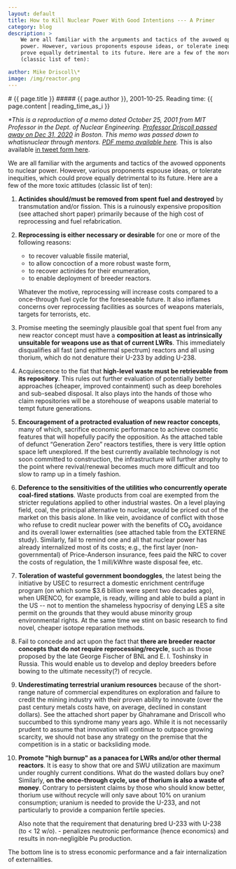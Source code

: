 ```yaml
---
layout: default
title: How to Kill Nuclear Power With Good Intentions --- A Primer
category: blog
description: > 
    We are all familiar with the arguments and tactics of the avowed opponents to nuclear
    power. However, various proponents espouse ideas, or tolerate inequities, which could
    prove equally detrimental to its future. Here are a few of the more toxic attitudes
    (classic list of ten):

author: Mike Driscoll\*
image: /img/reactor.png
---
```

<div class="row">
<div class="col-md-8" markdown="1">
# {{ page.title }}
##### {{ page.author }}, 2001-10-25. Reading time: {{ page.content | reading_time_as_i }}

<div class="pull-right">
<!--
<img alt="A new name" title="Getting a new name" style="border:0;width:250px" src="/img/renaming-nuclear.png"/>
-->
</div>

*\*This is a reproduction of a memo dated October 25, 2001 from MIT Professor in the Dept.
of Nuclear Engineering. [Professor Driscoll passed away on Dec 31,
2020](https://news.mit.edu/2021/michael-driscoll-leader-nuclear-engineering-beloved-mentor-dies-0105)
in Boston. This memo was passed down to whatisnuclear through mentors. [PDF memo available
here](/assets/MikeDriscoll-good-intentions.pdf).* This is also available [in tweet form
here](https://twitter.com/whatisnuclear/status/1533552556911169536).

We are all familiar with the arguments and tactics of the avowed opponents to nuclear
power. However, various proponents espouse ideas, or tolerate inequities, which could
prove equally detrimental to its future. Here are a few of the more toxic attitudes
(classic list of ten):

1. **Actinides should/must be removed from spent fuel and destroyed** by transmutation and/or
fission. This is a ruinously expensive proposition (see attached short paper) primarily
because of the high cost of reprocessing and fuel refabrication.  

2. **Reprocessing is either necessary or desirable** for one or more of the following reasons: 
    * to recover valuable fissile material,
    * to allow concoction of a more robust waste form, 
    * to recover actinides for their enumeration,
    * to enable deployment of breeder reactors.

    Whatever the motive, reprocessing will increase costs compared to a once-through fuel
    cycle for the foreseeable future. It also inflames concerns over reprocessing facilities as
    sources of weapons materials, targets for terrorists, etc.

3. Promise meeting the seemingly plausible goal that spent fuel from any new reactor
concept must have a **composition at least as intrinsically unsuitable for weapons use as
that of current LWRs**. This immediately disqualifies all fast (and epithermal spectrum)
reactors and all using thorium, which do not denature their U-233 by adding U-238. 

4. Acquiescence to the fiat that **high-level waste must be retrievable from its repository**.
This rules out further evaluation of potentially better approaches (cheaper, improved
containment) such as deep boreholes and sub-seabed disposal. It also plays into the hands
of those who claim repositories will be a storehouse of weapons usable material to tempt
future generations.

5. **Encouragement of a protracted evaluation of new reactor concepts**, many of which,
sacrifice economic performance to achieve cosmetic features that will hopefully pacify
the opposition.  As the attached table of defunct “Generation Zero” reactors testifies,
there is very little option space left unexplored.  If the best currently available
technology is not soon committed to construction, the infrastructure will further atrophy
to the point where revival/renewal becomes much more difficult and too slow to ramp up in
a timely fashion.

6. **Deference to the sensitivities of the utilities who concurrently operate coal-fired
stations**.  Waste products from coal are exempted from the stricter regulations applied
to other industrial wastes. On a level playing field, coal, the principal alternative to
nuclear, would be priced out of the market on this basis alone. In like vein, avoidance of
conflict with those who refuse to credit nuclear power with the benefits of CO₂ avoidance
and its overall lower externalities (see attached table from the EXTERNE study).
Similarly, fail to remind one and all that nuclear power has already internalized most of
its costs; e.g., the first layer (non-governmental) of Price-Anderson insurance, fees paid
the NRC to cover the costs of regulation, the 1 mill/kWhre waste disposal fee, etc.

7. **Toleration of wasteful government boondoggles**, the latest being the initiative by USEC to
resurrect a domestic enrichment centrifuge program (on which some $3.6 billion were
spent two decades ago), when URENCO, for example, is ready, willing and able to build a
plant in the US -- not to mention the shameless hypocrisy of denying LES a site permit on
the grounds that they would abuse minority group environmental rights. At the same
time we stint on basic research to find novel, cheaper isotope reparation methods.

8. Fail to concede and act upon the fact that **there are breeder reactor concepts that do
not require reprocessing/recycle**, such as those proposed by the late George Fischer of BNL
and E. I. Toshinsky in Russia. This would enable us to develop and deploy breeders
before bowing to the ultimate necessity(?) of recycle.

9. **Underestimating terrestrial uranium resources** because of the short-range nature of
commercial expenditures on exploration and failure to credit the mining industry with
their proven ability to innovate (over the past century metals costs have, on average,
declined in constant dollars). See the attached short paper by Ghahramane and Driscoll
who succumbed to this syndrome many years ago. While it is not necessarily prudent to
assume that innovation will continue to outpace growing scarcity, we should not base any
strategy on the premise that the competition is in a static or backsliding mode.

10. **Promote "high burnup" as a panacea for LWRs and/or other thermal reactors**.  It is
easy to show that ore and SWU utilization are maximum under roughly current
conditions.  What do the wasted dollars buy one? Similarly, **on the once-through cycle,
use of thorium is also a waste of money**. Contrary to persistent claims by those who
should know better, thorium use without recycle will only save about 10% on uranium
consumption; uranium is needed to provide the U-233, and not particularly to provide a
companion fertile species.

    Also note that the requirement that denaturing bred U-233 with U-238 (to < 12 w/o). -
    penalizes neutronic performance (hence economics) and results in non-negligible Pu
    production.

The bottom line is to stress economic performance and a fair internalization of
externalities.


</div>
</div>
